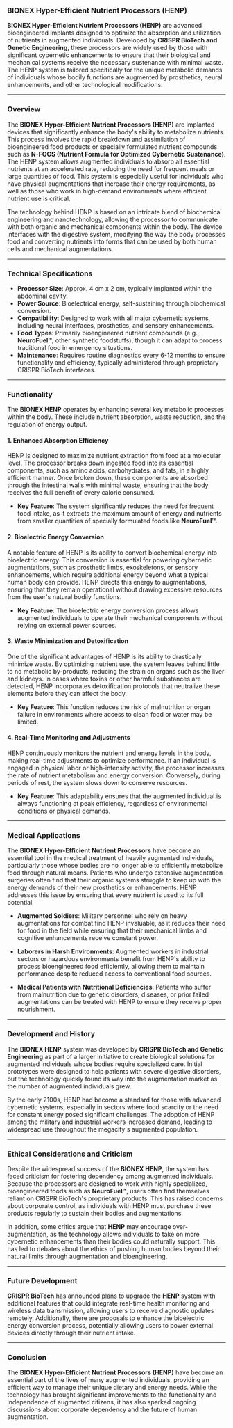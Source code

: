 ### BIONEX Hyper-Efficient Nutrient Processors (HENP)

**BIONEX Hyper-Efficient Nutrient Processors (HENP)** are advanced bioengineered implants designed to optimize the absorption and utilization of nutrients in augmented individuals. Developed by **CRISPR BioTech and Genetic Engineering**, these processors are widely used by those with significant cybernetic enhancements to ensure that their biological and mechanical systems receive the necessary sustenance with minimal waste. The HENP system is tailored specifically for the unique metabolic demands of individuals whose bodily functions are augmented by prosthetics, neural enhancements, and other technological modifications.

---

### Overview

The **BIONEX Hyper-Efficient Nutrient Processors (HENP)** are implanted devices that significantly enhance the body's ability to metabolize nutrients. This process involves the rapid breakdown and assimilation of bioengineered food products or specially formulated nutrient compounds such as **N-FOCS (Nutrient Formula for Optimized Cybernetic Sustenance)**. The HENP system allows augmented individuals to absorb all essential nutrients at an accelerated rate, reducing the need for frequent meals or large quantities of food. This system is especially useful for individuals who have physical augmentations that increase their energy requirements, as well as those who work in high-demand environments where efficient nutrient use is critical.

The technology behind HENP is based on an intricate blend of biochemical engineering and nanotechnology, allowing the processor to communicate with both organic and mechanical components within the body. The device interfaces with the digestive system, modifying the way the body processes food and converting nutrients into forms that can be used by both human cells and mechanical augmentations.

---

### Technical Specifications

- **Processor Size**: Approx. 4 cm x 2 cm, typically implanted within the abdominal cavity.
- **Power Source**: Bioelectrical energy, self-sustaining through biochemical conversion.
- **Compatibility**: Designed to work with all major cybernetic systems, including neural interfaces, prosthetics, and sensory enhancements.
- **Food Types**: Primarily bioengineered nutrient compounds (e.g., **NeuroFuel™**, other synthetic foodstuffs), though it can adapt to process traditional food in emergency situations.
- **Maintenance**: Requires routine diagnostics every 6-12 months to ensure functionality and efficiency, typically administered through proprietary CRISPR BioTech interfaces.

---

### Functionality

The **BIONEX HENP** operates by enhancing several key metabolic processes within the body. These include nutrient absorption, waste reduction, and the regulation of energy output. 

#### 1. **Enhanced Absorption Efficiency**
HENP is designed to maximize nutrient extraction from food at a molecular level. The processor breaks down ingested food into its essential components, such as amino acids, carbohydrates, and fats, in a highly efficient manner. Once broken down, these components are absorbed through the intestinal walls with minimal waste, ensuring that the body receives the full benefit of every calorie consumed.

- **Key Feature**: The system significantly reduces the need for frequent food intake, as it extracts the maximum amount of energy and nutrients from smaller quantities of specially formulated foods like **NeuroFuel™**.

#### 2. **Bioelectric Energy Conversion**
A notable feature of HENP is its ability to convert biochemical energy into bioelectric energy. This conversion is essential for powering cybernetic augmentations, such as prosthetic limbs, exoskeletons, or sensory enhancements, which require additional energy beyond what a typical human body can provide. HENP directs this energy to augmentations, ensuring that they remain operational without drawing excessive resources from the user's natural bodily functions.

- **Key Feature**: The bioelectric energy conversion process allows augmented individuals to operate their mechanical components without relying on external power sources.

#### 3. **Waste Minimization and Detoxification**
One of the significant advantages of HENP is its ability to drastically minimize waste. By optimizing nutrient use, the system leaves behind little to no metabolic by-products, reducing the strain on organs such as the liver and kidneys. In cases where toxins or other harmful substances are detected, HENP incorporates detoxification protocols that neutralize these elements before they can affect the body.

- **Key Feature**: This function reduces the risk of malnutrition or organ failure in environments where access to clean food or water may be limited.

#### 4. **Real-Time Monitoring and Adjustments**
HENP continuously monitors the nutrient and energy levels in the body, making real-time adjustments to optimize performance. If an individual is engaged in physical labor or high-intensity activity, the processor increases the rate of nutrient metabolism and energy conversion. Conversely, during periods of rest, the system slows down to conserve resources.

- **Key Feature**: This adaptability ensures that the augmented individual is always functioning at peak efficiency, regardless of environmental conditions or physical demands.

---

### Medical Applications

The **BIONEX Hyper-Efficient Nutrient Processors** have become an essential tool in the medical treatment of heavily augmented individuals, particularly those whose bodies are no longer able to efficiently metabolize food through natural means. Patients who undergo extensive augmentation surgeries often find that their organic systems struggle to keep up with the energy demands of their new prosthetics or enhancements. HENP addresses this issue by ensuring that every nutrient is used to its full potential.

- **Augmented Soldiers**: Military personnel who rely on heavy augmentations for combat find HENP invaluable, as it reduces their need for food in the field while ensuring that their mechanical limbs and cognitive enhancements receive constant power.
  
- **Laborers in Harsh Environments**: Augmented workers in industrial sectors or hazardous environments benefit from HENP's ability to process bioengineered food efficiently, allowing them to maintain performance despite reduced access to conventional food sources.

- **Medical Patients with Nutritional Deficiencies**: Patients who suffer from malnutrition due to genetic disorders, diseases, or prior failed augmentations can be treated with HENP to ensure they receive proper nourishment.

---

### Development and History

The **BIONEX HENP** system was developed by **CRISPR BioTech and Genetic Engineering** as part of a larger initiative to create biological solutions for augmented individuals whose bodies require specialized care. Initial prototypes were designed to help patients with severe digestive disorders, but the technology quickly found its way into the augmentation market as the number of augmented individuals grew. 

By the early 2100s, HENP had become a standard for those with advanced cybernetic systems, especially in sectors where food scarcity or the need for constant energy posed significant challenges. The adoption of HENP among the military and industrial workers increased demand, leading to widespread use throughout the megacity's augmented population.

---

### Ethical Considerations and Criticism

Despite the widespread success of the **BIONEX HENP**, the system has faced criticism for fostering dependency among augmented individuals. Because the processors are designed to work with highly specialized, bioengineered foods such as **NeuroFuel™**, users often find themselves reliant on CRISPR BioTech's proprietary products. This has raised concerns about corporate control, as individuals with HENP must purchase these products regularly to sustain their bodies and augmentations.

In addition, some critics argue that **HENP** may encourage over-augmentation, as the technology allows individuals to take on more cybernetic enhancements than their bodies could naturally support. This has led to debates about the ethics of pushing human bodies beyond their natural limits through augmentation and bioengineering.

---

### Future Development

**CRISPR BioTech** has announced plans to upgrade the **HENP** system with additional features that could integrate real-time health monitoring and wireless data transmission, allowing users to receive diagnostic updates remotely. Additionally, there are proposals to enhance the bioelectric energy conversion process, potentially allowing users to power external devices directly through their nutrient intake.

---

### Conclusion

The **BIONEX Hyper-Efficient Nutrient Processors (HENP)** have become an essential part of the lives of many augmented individuals, providing an efficient way to manage their unique dietary and energy needs. While the technology has brought significant improvements to the functionality and independence of augmented citizens, it has also sparked ongoing discussions about corporate dependency and the future of human augmentation.
